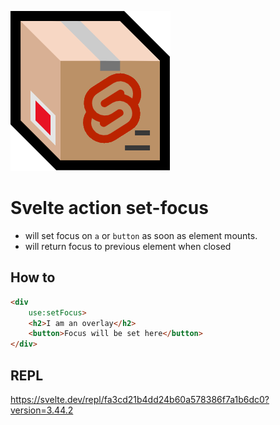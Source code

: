 ![svackage logo](https://raw.githubusercontent.com/svackages/persistent-store/main/logo.png)
# Svelte action set-focus

- will set focus on `a` or `button` as soon as element mounts.
- will return focus to previous element when closed

## How to
```html
<div
    use:setFocus>
    <h2>I am an overlay</h2>
    <button>Focus will be set here</button>
</div>
```

## REPL
https://svelte.dev/repl/fa3cd21b4dd24b60a578386f7a1b6dc0?version=3.44.2
